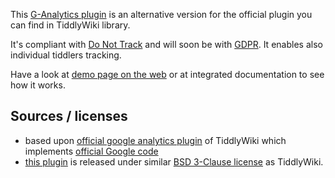 This [G-Analytics plugin](#$:/plugins/sycom/g-analytics) is an alternative version for the official plugin you can find in TiddlyWiki library.

It's compliant with [Do Not Track][dnt] and will soon be with [GDPR][rgpd]. It enables also individual tiddlers tracking.

Have a look at [demo page on the web][plugindemo] or at integrated documentation to see how it works.

## Sources / licenses
* based upon [official google analytics plugin][official] of TiddlyWiki which implements [official Google code][googlecode]
* [this plugin][source] is released under similar [BSD 3-Clause license][license] as TiddlyWiki.

[plugindemo]: https://sycom.gitlab.io/TiddlyWiki-Plugins
[official]: https://github.com/Jermolene/TiddlyWiki5/tree/master/plugins/tiddlywiki/googleanalytics
[googlecode]: https://developers.google.com/analytics/devguides/collection/analyticsjs
[dnt]: http://donottrack.us/
[source]: https://framagit.org/sycom/TiddlyWikiPlugins/plugins/sycom/g-analytics
[rgpd]: https://en.wikipedia.org/wiki/General_Data_Protection_Regulation
[license]: https://framagit.org/sycom/TiddlyWikiPlugins/LICENSE.md
